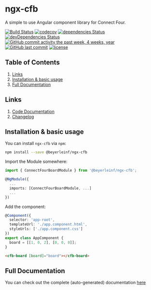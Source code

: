 # ngx-cfb

A simple to use Angular component library for Connect Four.

[![Build Status](https://travis-ci.org/beyerleinf/ngx-connect-four.svg?branch=master)](https://travis-ci.org/beyerleinf/ngx-connect-four)
[![codecov](https://codecov.io/gh/beyerleinf/ngx-connect-four/branch/master/graph/badge.svg)](https://codecov.io/gh/beyerleinf/ngx-connect-four)
[![dependencies Status](https://david-dm.org/beyerleinf/ngx-connect-four/status.svg)](https://david-dm.org/beyerleinf/ngx-connect-four)
[![devDependencies Status](https://david-dm.org/beyerleinf/ngx-connect-four/dev-status.svg)](https://david-dm.org/beyerleinf/ngx-connect-four?type=dev)
[![GitHub commit activity the past week, 4 weeks, year](https://img.shields.io/github/commit-activity/y/beyerleinf/ngx-connect-four.svg)]()
[![GitHub last commit](https://img.shields.io/github/last-commit/beyerleinf/ngx-connect-four.svg)]()
[![license](https://img.shields.io/github/license/beyerleinf/ngx-connect-four.svg)]()

## Table of Contents

1. [Links](#links)
2. [Installation & basic usage](#installation-basic-usage)
3. [Full Documentation](#full-documentation)

## Links

1. [Code Documentation](https://ngx-connect-four.beyerleinf.de/docs/ngx-cfb)
2. [Changelog](https://github.com/beyerleinf/ngx-connect-four/blob/master/CHANGELOG.md)

## Installation & basic usage

You can install `ngx-cfb` via  `npm`:

``` sh
npm install --save @beyerleinf/ngx-cfb
```

Import the Module somewhere:

``` typescript
import { ConnectFourBoardModule } from '@beyerleinf/ngx-cfb';

@NgModule({
  ...
  imports: [ConnectFourBoardModule, ...]
  ...
})
```

Add the component:

``` typescript
@Component({
  selector: 'app-root',
  templateUrl: './app.component.html',
  styleUrls: ['./app.component.css']
})
export class AppComponent {
  board = [[1, 0, 2], [0, 0, 0]];
}

```

``` html
<cfb-board [board]="board"></cfb-board>
```

## Full Documentation

You can check out the complete (auto-generated) documentation [here](https://ngx-connect-four.beyerleinf.de/docs/ngx-cfb)